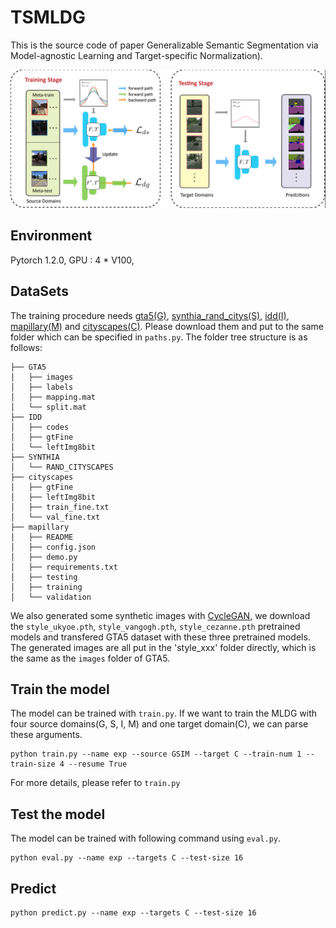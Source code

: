 # TSMLDG
This is the source code of paper Generalizable Semantic Segmentation via Model-agnostic Learning and Target-specific Normalization).

![img](imgs/framework.png)

## Environment

Pytorch 1.2.0,  GPU : 4 * V100, 

## DataSets

The training procedure needs [gta5(G)](https://download.visinf.tu-darmstadt.de/data/from_games/), [synthia_rand_citys(S)](https://synthia-dataset.net/downloads/), [idd(I)](https://idd.insaan.iiit.ac.in/), [mapillary(M)](https://www.mapillary.com/dataset/vistas?pKey=1GyeWFxH_NPIQwgl0onILw) and [cityscapes(C)](https://www.cityscapes-dataset.com/). Please download them and put to the same folder which can be specified in `paths.py`. The folder tree structure is as follows:
```
├── GTA5
│   ├── images
│   ├── labels
│   ├── mapping.mat
│   └── split.mat
├── IDD
│   ├── codes
│   ├── gtFine
│   └── leftImg8bit
├── SYNTHIA
│   └── RAND_CITYSCAPES
├── cityscapes
│   ├── gtFine
│   ├── leftImg8bit
│   ├── train_fine.txt
│   └── val_fine.txt
├── mapillary
│   ├── README
│   ├── config.json
│   ├── demo.py
│   ├── requirements.txt
│   ├── testing
│   ├── training
│   └── validation
```

We also generated some synthetic images with [CycleGAN](https://github.com/junyanz/CycleGAN), we download the `style_ukyoe.pth`, `style_vangogh.pth`, `style_cezanne.pth` pretrained models and transfered GTA5 dataset with these three pretrained models. The generated images are all put in the 'style_xxx' folder directly, which is the same as the `images` folder of GTA5.

## Train the model

The model can be trained with `train.py`. If we want to train the MLDG with four source domains(G, S, I, M) and one target domain(C), we can parse these arguments.
```
python train.py --name exp --source GSIM --target C --train-num 1 --train-size 4 --resume True
```
For more details, please refer to `train.py`

## Test the model

The model can be trained with following command using `eval.py`. 
```
python eval.py --name exp --targets C --test-size 16
```

## Predict

```
python predict.py --name exp --targets C --test-size 16
```
